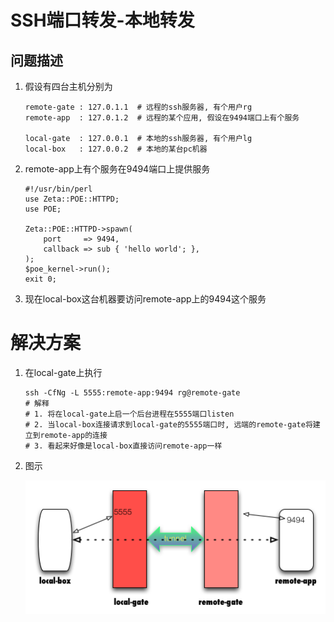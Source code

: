 # SSH端口转发-本地转发

## 问题描述
1. 假设有四台主机分别为

   ```
   remote-gate : 127.0.1.1  # 远程的ssh服务器, 有个用户rg
   remote-app  : 127.0.1.2  # 远程的某个应用, 假设在9494端口上有个服务
   
   local-gate  : 127.0.0.1  # 本地的ssh服务器, 有个用户lg
   local-box   : 127.0.0.2  # 本地的某台pc机器
   ```
2. remote-app上有个服务在9494端口上提供服务

   ```
   #!/usr/bin/perl
   use Zeta::POE::HTTPD;
   use POE;

   Zeta::POE::HTTPD->spawn( 
       port     => 9494, 
       callback => sub { 'hello world'; },
   );
   $poe_kernel->run();
   exit 0;
   ```
3. 现在local-box这台机器要访问remote-app上的9494这个服务

# 解决方案
1. 在local-gate上执行

   ```
   ssh -CfNg -L 5555:remote-app:9494 rg@remote-gate
   # 解释
   # 1. 将在local-gate上启一个后台进程在5555端口listen
   # 2. 当local-box连接请求到local-gate的5555端口时, 远端的remote-gate将建立到remote-app的连接
   # 3. 看起来好像是local-box直接访问remote-app一样
   ```
2. 图示

   ![local-box---->local-gate:5555===隧道====remote-gate----->remote-app:9494](images/local_proxy.png)

